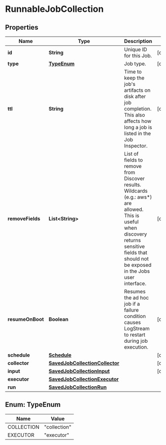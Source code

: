 # RunnableJobCollection

## Properties
Name | Type | Description | Notes
------------ | ------------- | ------------- | -------------
**id** | **String** | Unique ID for this Job. |  [optional]
**type** | [**TypeEnum**](#TypeEnum) | Job type. |  [optional]
**ttl** | **String** | Time to keep the job&#x27;s artifacts on disk after job completion. This also affects how long a job is listed in the Job Inspector. |  [optional]
**removeFields** | **List&lt;String&gt;** | List of fields to remove from Discover results. Wildcards (e.g.: aws*) are allowed. This is useful when discovery returns sensitive fields that should not be exposed in the Jobs user interface. |  [optional]
**resumeOnBoot** | **Boolean** | Resumes the ad hoc job if a failure condition causes LogStream to restart during job execution. |  [optional]
**schedule** | [**Schedule**](Schedule.md) |  |  [optional]
**collector** | [**SavedJobCollectionCollector**](SavedJobCollectionCollector.md) |  |  [optional]
**input** | [**SavedJobCollectionInput**](SavedJobCollectionInput.md) |  |  [optional]
**executor** | [**SavedJobCollectionExecutor**](SavedJobCollectionExecutor.md) |  | 
**run** | [**SavedJobCollectionRun**](SavedJobCollectionRun.md) |  | 

<a name="TypeEnum"></a>
## Enum: TypeEnum
Name | Value
---- | -----
COLLECTION | &quot;collection&quot;
EXECUTOR | &quot;executor&quot;
